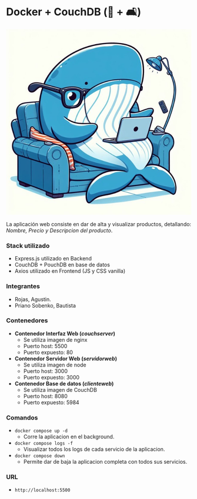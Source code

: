 # Docker + CouchDB (🐳 + 🛋️)

![Docker+Couch](./images/whale-on-couch.jpg)

La aplicación web consiste en dar de alta y visualizar productos, detallando: *Nombre, Precio y Descripcion del producto*. 

### Stack utilizado

- Express.js utilizado en Backend
- CouchDB + PouchDB en base de datos
- Axios utilizado en Frontend (JS y CSS vanilla)

### Integrantes
- Rojas, Agustin.
- Priano Sobenko, Bautista

### Contenedores
* **Contenedor Interfaz Web (*couchserver*)**
    - Se utiliza imagen de nginx
    - Puerto host: 5500
    - Puerto expuesto: 80
* **Contenedor Servidor Web (*servidorweb*)**
    - Se utiliza imagen de node
    - Puerto host: 3000
    - Puerto expuesto: 3000
* **Contenedor Base de datos (*clienteweb*)**
    - Se utiliza imagen de CouchDB
    - Puerto host: 8080
    - Puerto expuesto: 5984

### Comandos

* `docker compose up -d`
    - Corre la aplicacion en el background.
* `docker compose logs -f`
    - Visualizar todos los logs de cada servicio de la aplicacion.
* `docker compose down`
    - Permite dar de baja la aplicacion completa con todos sus servicios.
### URL
* `http://localhost:5500`



